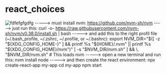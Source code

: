 # react_choices
![fdfefgfgdfg](https://user-images.githubusercontent.com/50224500/125379019-4a30dc80-e37f-11eb-8afd-2fde69a6eee6.PNG)
-----> must install nvm:
https://github.com/nvm-sh/nvm
-----> just run this:
curl -o- https://raw.githubusercontent.com/nvm-sh/nvm/v0.38.0/install.sh | bash
-----> and add this to the right profil file (~/.bash_profile, ~/.zshrc, ~/.profile, or ~/.bashrc):
export NVM_DIR="$([ -z "${XDG_CONFIG_HOME-}" ] && printf %s "${HOME}/.nvm" || printf %s "${XDG_CONFIG_HOME}/nvm")"
[ -s "$NVM_DIR/nvm.sh" ] && \. "$NVM_DIR/nvm.sh" # This loads nvm
-----> open a new terminal and run this:
nvm install node
-----> and then create the react environment:
npx create-react-app my-app
cd my-app
npm start
